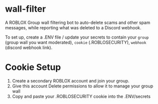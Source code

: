 # wall-filter
A ROBLOX Group wall filtering bot to auto-delete scams and other spam messages, while reporting what was deleted to a Discord webhook.

To set up, create a .ENV file / update your secrets to contain your `group` (group wall you want moderated), `cookie` (.ROBLOSECURITY), `webhook` (discord webhook link).

# Cookie Setup
1. Create a secondary ROBLOX account and join your group.
2. Give this account Delete permissions to allow it to manage your group wall
3. Copy and paste your .ROBLOSECURITY cookie into the .ENV/secrets

